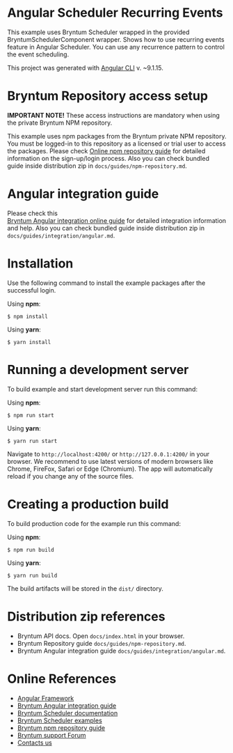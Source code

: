 # Angular Scheduler Recurring Events

This example uses Bryntum Scheduler wrapped in the provided BryntumSchedulerComponent wrapper.
Shows how to use recurring events feature in Angular Scheduler. You can use any recurrence pattern to control the event scheduling.

This project was generated with [Angular CLI](https://github.com/angular/angular-cli) v.
~9.1.15.

# Bryntum Repository access setup

**IMPORTANT NOTE!** These access instructions are mandatory when using the private Bryntum NPM repository.

This example uses npm packages from the Bryntum private NPM repository. You must be logged-in to this repository as a
licensed or trial user to access the packages. Please
check [Online npm repository guide](https://bryntum.com/docs/scheduler/guide/Scheduler/npm-repository) for detailed information
on the sign-up/login process. Also you can check bundled guide inside distribution zip
in `docs/guides/npm-repository.md`.

# Angular integration guide

Please check this  
[Bryntum Angular integration online guide](https://bryntum.com/docs/scheduler/guide/Scheduler/integration/angular) for
detailed integration information and help. Also you can check bundled guide inside distribution zip
in `docs/guides/integration/angular.md`.

# Installation

Use the following command to install the example packages after the successful login.

Using **npm**:

```shell
$ npm install
```

Using **yarn**:

```shell
$ yarn install
```

# Running a development server

To build example and start development server run this command:

Using **npm**:

```shell
$ npm run start
```

Using **yarn**:

```shell
$ yarn run start
```

Navigate to `http://localhost:4200/` or `http://127.0.0.1:4200/` in your browser. We recommend to use latest versions of
modern browsers like Chrome, FireFox, Safari or Edge (Chromium). The app will automatically reload if you change any of
the source files.

# Creating a production build

To build production code for the example run this command:

Using **npm**:

```shell
$ npm run build
```

Using **yarn**:

```shell
$ yarn run build
```

The build artifacts will be stored in the `dist/` directory.

# Distribution zip references

* Bryntum API docs. Open `docs/index.html` in your browser.
* Bryntum Repository guide `docs/guides/npm-repository.md`.
* Bryntum Angular integration guide `docs/guides/integration/angular.md`.

# Online References

* [Angular Framework](https://angular.io)
* [Bryntum Angular integration guide](https://bryntum.com/docs/scheduler/guide/Scheduler/integration/angular)
* [Bryntum Scheduler documentation](https://bryntum.com/docs/scheduler/)
* [Bryntum Scheduler examples](https://bryntum.com/examples/scheduler/)
* [Bryntum npm repository guide](https://bryntum.com/docs/scheduler/guide/Scheduler/npm-repository)
* [Bryntum support Forum](https://bryntum.com/forum/)
* [Contacts us](https://bryntum.com/contact/)
